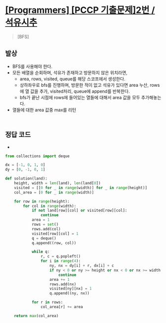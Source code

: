 # [[Programmers] [PCCP 기출문제]2번 / 석유시추](https://school.programmers.co.kr/learn/courses/30/lessons/250136)

> [BFS]

## 발상

- BFS를 사용해야 한다.
- 모든 배열을 순회하며, 석유가 존재하고 방문하지 않은 위치라면,
  - area, rows, visited, queue를 해당 스코프에서 생성한다.
  - 상하좌우로 bfs를 진행하며, 방문한 적이 없고 석유가 있다면 area 누산, rows에 열 값을 추가, visited처리, queue에 append를 반복한다.
  - bfs가 끝난 시점에 rows에 들어있는 열들에 대해서 area 값을 모두 추가해놓는다.
- 열들에 대한 area 값중 max를 리턴

## <br>정답 코드

-

```python
from collections import deque

dx = [-1, 0, 1, 0]
dy = [0, -1, 0, 1]

def solution(land):
    height, width = len(land), len(land[0])
    visited = [[0 for _ in range(width)] for _ in range(height)]
    col_area = [0 for _ in range(width)]

    for row in range(height):
        for col in range(width):
            if not land[row][col] or visited[row][col]:
                continue
            area = 1
            rows = set()
            rows.add(col)
            visited[row][col] = 1
            q = deque()
            q.append((row, col))

            while q:
                r, c = q.popleft()
                for i in range(4):
                    ny, nx = dy[i] + r, dx[i] + c
                    if ny < 0 or ny >= height or nx < 0 or nx >= width or not land[ny][nx] or visited[ny][nx]:
                        continue
                    area += 1
                    rows.add(nx)
                    visited[ny][nx] = 1
                    q.append((ny, nx))

            for r in rows:
                col_area[r] += area

    return max(col_area)
```
